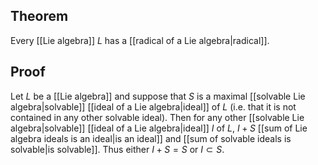 ## Theorem
Every [[Lie algebra]] $L$ has a [[radical of a Lie algebra|radical]].
## Proof
Let $L$ be a [[Lie algebra]] and suppose that $S$ is a maximal [[solvable Lie algebra|solvable]] [[ideal of a Lie algebra|ideal]] of $L$ (i.e. that it is not contained in any other solvable ideal). Then for any other [[solvable Lie algebra|solvable]] [[ideal of a Lie algebra|ideal]] $I$ of $L$, $I+S$ [[sum of Lie algebra ideals is an ideal|is an ideal]] and [[sum of solvable ideals is solvable|is solvable]]. Thus either $I+S = S$ or $I\subset S$.